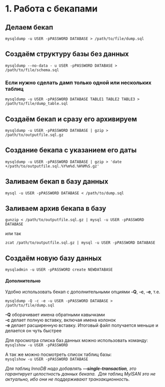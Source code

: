 # 1. Работа с бекапами


## Делаем бекап
`mysqldump -u USER -pPASSWORD DATABASE > /path/to/file/dump.sql`

## Создаём структуру базы без данных
`mysqldump --no-data - u USER -pPASSWORD DATABASE > /path/to/file/schema.sql`

### Если нужно сделать дамп только одной или нескольких таблиц
`mysqldump -u USER -pPASSWORD DATABASE TABLE1 TABLE2 TABLE3 > /path/to/file/dump_table.sql`

## Создаём бекап и сразу его архивируем
`mysqldump -u USER -pPASSWORD DATABASE | gzip > /path/to/outputfile.sql.gz`

## Создание бекапа с указанием его даты
`mysqldump -u USER -pPASSWORD DATABASE | gzip > 'date +/path/to/outputfile.sql.%Y%m%d.%H%M%S.gz'`

## Заливаем бекап в базу данных
`mysql -u USER -pPASSWORD DATABASE < /path/to/dump.sql`

## Заливаем архив бекапа в базу
`gunzip < /path/to/outputfile.sql.gz | mysql -u USER -pPASSWORD DATABASE`  
  
или так  
  
`zcat /path/to/outputfile.sql.gz | mysql -u USER -pPASSWORD DATABASE`

## Создаём новую базу данных
`mysqladmin -u USER -pPASSWORD create NEWDATABASE` 

  

#### Дополнительно
Удобно использовать бекап с дополнительными опциями **-Q**, **-c**, **-e**, т.е.  

`mysqldump -Q -c -e -u USER -pPASSWORD DATABASE > /path/to/file/dump.sql`  
  
**-Q** оборачивает имена обратными кавычками  
**-c** делает полную вставку, включая имена колонок  
**-e** делает расширенную вставку. Итоговый файл получается меньше и делается он чуть быстрее  
  


Для просмотра списка баз данных можно использовать команду:  
`mysqlshow -u USER -pPASSWORD`
  
А так же можно посмотреть список таблиц базы:  
`mysqlshow -u USER -pPASSWORD DATABASE`

*Для таблиц InnoDB надо добавлять **--single-transaction**, это гарантирует целостность данных бекапа. 
Для таблиц MyISAN это не актуально, ибо они не поддерживают транзакционность.*
